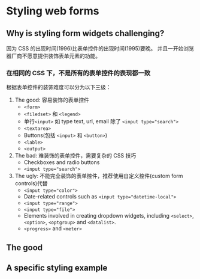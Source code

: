 # Styling web forms

## Why is styling form widgets challenging?

因为 CSS 的出现时间(1996)比表单控件的出现时间(1995)要晚。
并且一开始浏览器厂商不愿意提供装饰表单元素的功能。

### 在相同的 CSS 下，不是所有的表单控件的表现都一致

根据表单控件的装饰难度可以分为以下三级：

1. The good: 容易装饰的表单控件
   - `<form>`
   - `<filedset>` 和 `<legend>`
   - 单行`<input>` 如 type text, url, email 除了 `<input type="search">`
   - `<textarea>`
   - Buttons(包括 `<input>` 和 `<button>`)
   - `<lable>`
   - `<output>`
2. The bad: 难装饰的表单控件，需要复杂的 CSS 技巧
   - Checkboxes and radio buttons
   - `<input type="search">`
3. The ugly: 不能完全装饰的表单控件，推荐使用自定义控件(custom form controls)代替
   - `<input type="color">`
   - Date-related controls such as `<input type="datetime-local">`
   - `<input type="range">`
   - `<input type="file">`
   - Elements involved in creating dropdown widgets, including `<select>`, `<option>`, `<optgroup>` and `<datalist>`.
   - `<progress>` and `<meter>`

## The good

## A specific styling example
